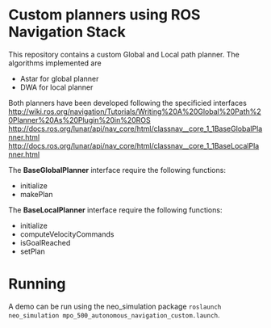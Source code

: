 # Custom planners using ROS Navigation Stack
This repository contains a custom Global and Local path planner.
The algorithms implemented are
- Astar for global planner
- DWA for local planner

Both planners have been developed following the specificied interfaces
http://wiki.ros.org/navigation/Tutorials/Writing%20A%20Global%20Path%20Planner%20As%20Plugin%20in%20ROS
http://docs.ros.org/lunar/api/nav_core/html/classnav__core_1_1BaseGlobalPlanner.html
http://docs.ros.org/lunar/api/nav_core/html/classnav__core_1_1BaseLocalPlanner.html

The **BaseGlobalPlanner** interface require the following functions:
- initialize
- makePlan

The **BaseLocalPlanner** interface require the following functions:
- initialize
- computeVelocityCommands
- isGoalReached
- setPlan

# Running
A demo can be run using the neo_simulation package
`roslaunch neo_simulation mpo_500_autonomous_navigation_custom.launch`.
